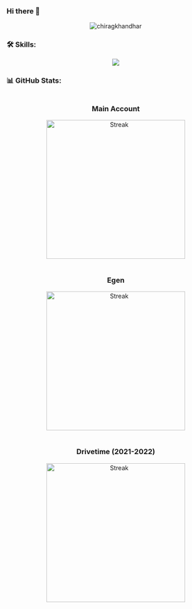 ### Hi there 👋

<p align="center">
  <img src="https://komarev.com/ghpvc/?username=chiragkhandhar&label=Profile%20views&color=brightgreen&style=flat" alt="chiragkhandhar" />
</p>

<h3 align="left">🛠️ Skills:</h3>

<div align="center">
  <a href="https://www.linkedin.com/in/chirag-khandhar/">
    <img src="https://skillicons.dev/icons?i=ts,js,angular,react,redux,flutter,nodejs,express,adonis,nest,java,python,dart,html,css,sass,mysql,postgres,mongodb,apollo,graphql,cypress,jest,docker,gcp,azure,postman,androidstudio,github,figma" />
  </a>
</div>

<h3 align="left">📊 GitHub Stats:</h3>

<div align="center" style="display: flex; justify-content: center; flex-wrap:wrap; gap:1rem;">
    <div style="display:flex; flex-direction:column;">
        <h3>Main Account</h3>
        <img width="320rem;" src="https://github-readme-streak-stats.herokuapp.com/?user=chiragkhandhar&theme=whatsapp-dark2&locale=en&border_radius=8&exclude_days=sat,sun&excludeDaysLabel=grey" alt="Streak" />
    </div>
     <div style="display:flex; flex-direction:column;">
        <h3>Egen</h3>
        <img width="320rem;" src="https://github-readme-streak-stats.herokuapp.com/?user=chiragkhandhar-egen&theme=whatsapp-dark2&locale=en&border_radius=8&exclude_days=sat,sun&excludeDaysLabel=grey" alt="Streak" />
    </div>
     <div style="display:flex; flex-direction:column;">
        <h3>Drivetime (2021-2022)</h3>
        <img width="320rem;" src="https://github-readme-streak-stats.herokuapp.com/?user=chirag-khandhar&theme=whatsapp-dark2&locale=en&border_radius=8&exclude_days=sat,sun&excludeDaysLabel=grey" alt="Streak" />
    </div>
</div>
